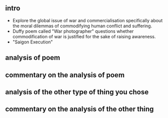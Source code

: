 ## intro 
- Explore the global issue of war and commercialisation specifically about the moral dilemmas of commodifying human conflict and suffering. 
- Duffy poem called "War photographer" questions whether commodification of war is justified for the sake of raising awareness. 
- "Saigon Execution" 
## analysis of poem 

## commentary on the analysis of poem 

## analysis of the other type of thing you chose

## commentary on the analysis of the other thing 